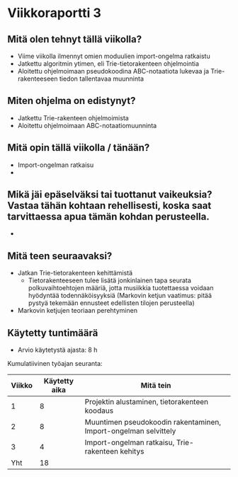 # **Viikkoraportti 3**

## Mitä olen tehnyt tällä viikolla?

- Viime viikolla ilmennyt omien moduulien import-ongelma ratkaistu
- Jatkettu algoritmin ytimen, eli Trie-tietorakenteen ohjelmointia
- Aloitettu ohjelmoimaan pseudokoodina ABC-notaatiota lukevaa ja Trie-rakenteeseen tiedon tallentavaa muunninta

## Miten ohjelma on edistynyt?

- Jatkettu Trie-rakenteen ohjelmoimista
- Aloitettu ohjelmoimaan ABC-notaatiomuunninta

## Mitä opin tällä viikolla / tänään?

- Import-ongelman ratkaisu
- 

## Mikä jäi epäselväksi tai tuottanut vaikeuksia? Vastaa tähän kohtaan rehellisesti, koska saat tarvittaessa apua tämän kohdan perusteella.

- 

## Mitä teen seuraavaksi?

- Jatkan Trie-tietorakenteen kehittämistä
    - Tietorakenteeseen tulee lisätä jonkinlainen tapa seurata polkuvaihtoehtojen määriä, jotta musiikkia tuotettaessa voidaan hyödyntää todennäköisyyksiä (Markovin ketjun vaatimus: pitää pystyä tekemään ennusteet edellisten tilojen perusteella)
- Markovin ketjujen teoriaan perehtyminen 

## Käytetty tuntimäärä

- Arvio käytetystä ajasta: 8 h

Kumulatiivinen työajan seuranta:

| Viikko | Käytetty aika | Mitä tein |
| --- | --- | --- |
| 1 | 8 | Projektin alustaminen, tietorakenteen koodaus |
| 2 | 8 | Muuntimen pseudokoodin rakentaminen, Import-ongelman selvittely |
| 3 | 4 | Import-ongelman ratkaisu, Trie-rakenteen kehitys |
| Yht | 18 |  |